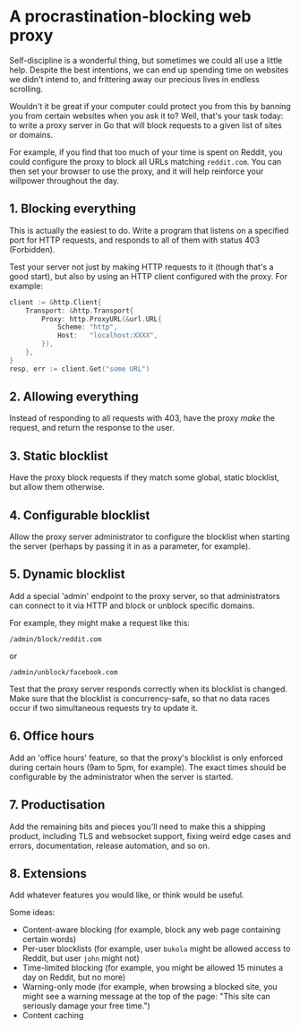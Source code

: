 # A procrastination-blocking web proxy

Self-discipline is a wonderful thing, but sometimes we could all use a little help. Despite the best intentions, we can end up spending time on websites we didn't intend to, and frittering away our precious lives in endless scrolling.

Wouldn't it be great if your computer could protect you from this by banning you from certain websites when you ask it to? Well, that's your task today: to write a proxy server in Go that will block requests to a given list of sites or domains.

For example, if you find that too much of your time is spent on Reddit, you could configure the proxy to block all URLs matching `reddit.com`. You can then set your browser to use the proxy, and it will help reinforce your willpower throughout the day.

## 1. Blocking everything

This is actually the easiest to do. Write a program that listens on a specified port for HTTP requests, and responds to all of them with status 403 (Forbidden).

Test your server not just by making HTTP requests to it (though that's a good start), but also by using an HTTP client configured with the proxy. For example:

```go
client := &http.Client{
    Transport: &http.Transport{
        Proxy: http.ProxyURL(&url.URL{
            Scheme: "http",
            Host:   "localhost:XXXX",
        }),
    },
}
resp, err := client.Get("some URL")
```

## 2. Allowing everything

Instead of responding to all requests with 403, have the proxy _make_ the request, and return the response to the user.

## 3. Static blocklist

Have the proxy block requests if they match some global, static blocklist, but allow them otherwise.

## 4. Configurable blocklist

Allow the proxy server administrator to configure the blocklist when starting the server (perhaps by passing it in as a parameter, for example).

## 5. Dynamic blocklist

Add a special 'admin' endpoint to the proxy server, so that administrators can connect to it via HTTP and block or unblock specific domains.

For example, they might make a request like this:

```
/admin/block/reddit.com
```

or

```
/admin/unblock/facebook.com
```

Test that the proxy server responds correctly when its blocklist is changed. Make sure that the blocklist is concurrency-safe, so that no data races occur if two simultaneous requests try to update it.

## 6. Office hours

Add an 'office hours' feature, so that the proxy's blocklist is only enforced during certain hours (9am to 5pm, for example). The exact times should be configurable by the administrator when the server is started.

## 7. Productisation

Add the remaining bits and pieces you'll need to make this a shipping product, including TLS and websocket support, fixing weird edge cases and errors, documentation, release automation, and so on.

## 8. Extensions

Add whatever features you would like, or think would be useful.

Some ideas:

* Content-aware blocking (for example, block any web page containing certain words)
* Per-user blocklists (for example, user `bukola` might be allowed access to Reddit, but user `john` might not)
* Time-limited blocking (for example, you might be allowed 15 minutes a day on Reddit, but no more)
* Warning-only mode (for example, when browsing a blocked site, you might see a warning message at the top of the page: "This site can seriously damage your free time.")
* Content caching
